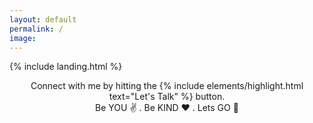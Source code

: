 ```yaml
---
layout: default
permalink: /
image: 
---
```


{% include landing.html %}

<!-- This space serves as a platform for me to share my musings and learnings. As an engineering leader, we encounter an incredible variety of challenges that provide opportunities for exploration, problem-solving, and personal growth. In this space, I will be sharing my own experiences and insights. -->

<center>Connect with me by hitting the {% include elements/highlight.html text="Let's Talk" %} button. <center>

<center>Be YOU ✌️ . Be KIND ❤️ . Lets GO 🚀 </center>
